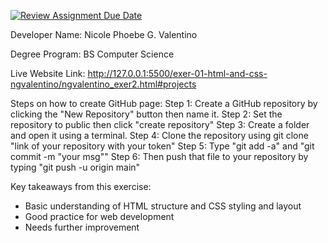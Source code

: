 [![Review Assignment Due Date](https://classroom.github.com/assets/deadline-readme-button-22041afd0340ce965d47ae6ef1cefeee28c7c493a6346c4f15d667ab976d596c.svg)](https://classroom.github.com/a/hMVHYWFS)

Developer Name: Nicole Phoebe G. Valentino

Degree Program: BS Computer Science

Live Website Link: http://127.0.0.1:5500/exer-01-html-and-css-ngvalentino/ngvalentino_exer2.html#projects

Steps on how to create GitHub page:
    Step 1: Create a GitHub repository by clicking the "New Repository" button then name it.
    Step 2: Set the repository to public then click "create repository"
    Step 3: Create a folder and open it using a terminal.
    Step 4: Clone the repository using git clone "link of your repository with your token"
    Step 5: Type "git add -a" and "git commit -m "your msg""
    Step 6: Then push that file to your repository by typing "git push -u origin main"

Key takeaways from this exercise:
- Basic understanding of HTML structure and CSS styling and layout
- Good practice for web development
- Needs further improvement
